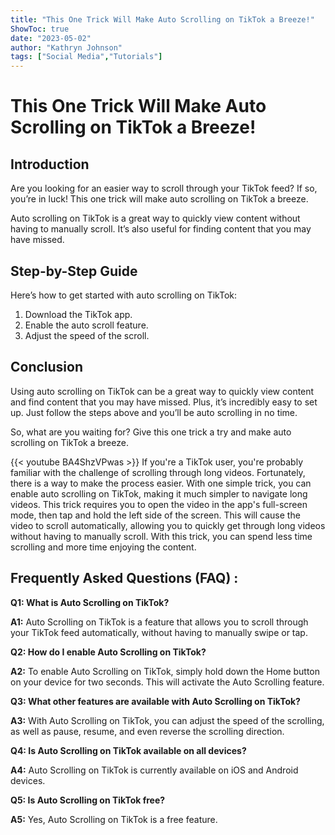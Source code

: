 ```yaml
---
title: "This One Trick Will Make Auto Scrolling on TikTok a Breeze!"
ShowToc: true 
date: "2023-05-02"
author: "Kathryn Johnson" 
tags: ["Social Media","Tutorials"]
---
```

# This One Trick Will Make Auto Scrolling on TikTok a Breeze!

## Introduction

Are you looking for an easier way to scroll through your TikTok feed? If so, you’re in luck! This one trick will make auto scrolling on TikTok a breeze.

Auto scrolling on TikTok is a great way to quickly view content without having to manually scroll. It’s also useful for finding content that you may have missed.

## Step-by-Step Guide

Here’s how to get started with auto scrolling on TikTok:

1. Download the TikTok app.
2. Enable the auto scroll feature.
3. Adjust the speed of the scroll.

## Conclusion

Using auto scrolling on TikTok can be a great way to quickly view content and find content that you may have missed. Plus, it’s incredibly easy to set up. Just follow the steps above and you’ll be auto scrolling in no time.

So, what are you waiting for? Give this one trick a try and make auto scrolling on TikTok a breeze.

{{< youtube BA4ShzVPwas >}} 
If you're a TikTok user, you're probably familiar with the challenge of scrolling through long videos. Fortunately, there is a way to make the process easier. With one simple trick, you can enable auto scrolling on TikTok, making it much simpler to navigate long videos. This trick requires you to open the video in the app's full-screen mode, then tap and hold the left side of the screen. This will cause the video to scroll automatically, allowing you to quickly get through long videos without having to manually scroll. With this trick, you can spend less time scrolling and more time enjoying the content.

## Frequently Asked Questions (FAQ) :
**Q1: What is Auto Scrolling on TikTok?**

**A1:** Auto Scrolling on TikTok is a feature that allows you to scroll through your TikTok feed automatically, without having to manually swipe or tap.

**Q2: How do I enable Auto Scrolling on TikTok?**

**A2:** To enable Auto Scrolling on TikTok, simply hold down the Home button on your device for two seconds. This will activate the Auto Scrolling feature.

**Q3: What other features are available with Auto Scrolling on TikTok?**

**A3:** With Auto Scrolling on TikTok, you can adjust the speed of the scrolling, as well as pause, resume, and even reverse the scrolling direction.

**Q4: Is Auto Scrolling on TikTok available on all devices?**

**A4:** Auto Scrolling on TikTok is currently available on iOS and Android devices.

**Q5: Is Auto Scrolling on TikTok free?**

**A5:** Yes, Auto Scrolling on TikTok is a free feature.


